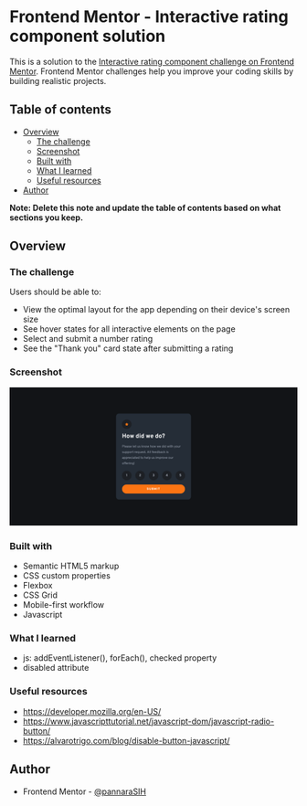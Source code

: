 # Frontend Mentor - Interactive rating component solution

This is a solution to the [Interactive rating component challenge on Frontend Mentor](https://www.frontendmentor.io/challenges/interactive-rating-component-koxpeBUmI). Frontend Mentor challenges help you improve your coding skills by building realistic projects.

## Table of contents

- [Overview](#overview)
  - [The challenge](#the-challenge)
  - [Screenshot](#screenshot)
  - [Built with](#built-with)
  - [What I learned](#what-i-learned)
  - [Useful resources](#useful-resources)
- [Author](#author)

**Note: Delete this note and update the table of contents based on what sections you keep.**

## Overview

### The challenge

Users should be able to:

- View the optimal layout for the app depending on their device's screen size
- See hover states for all interactive elements on the page
- Select and submit a number rating
- See the "Thank you" card state after submitting a rating

### Screenshot

![](/Screenshot.png)

### Built with

- Semantic HTML5 markup
- CSS custom properties
- Flexbox
- CSS Grid
- Mobile-first workflow
- Javascript

### What I learned

- js: addEventListener(), forEach(), checked property
- disabled attribute

### Useful resources

- https://developer.mozilla.org/en-US/
- https://www.javascripttutorial.net/javascript-dom/javascript-radio-button/
- https://alvarotrigo.com/blog/disable-button-javascript/

## Author

- Frontend Mentor - [@pannaraSIH](https://www.frontendmentor.io/profile/pannaraiSIH)
